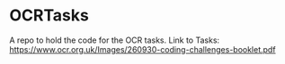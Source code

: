 # OCRTasks
A repo to hold the code for the OCR tasks. Link to Tasks: https://www.ocr.org.uk/Images/260930-coding-challenges-booklet.pdf
